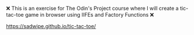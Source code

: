 ❌ This is an exercise for The Odin's Project course where I will create a tic-tac-toe game in browser using IIFEs and Factory Functions ❌

https://sadwipe.github.io/tic-tac-toe/
